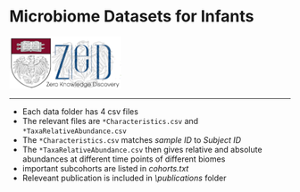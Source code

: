 #  Microbiome Datasets for Infants

<img src="../logo1.png" alt="drawing" style="width:200px;"/>

---

+ Each data folder has 4 csv files
+ The relevant files are `*Characteristics.csv` and `*TaxaRelativeAbundance.csv`
+ The `*Characteristics.csv` matches *sample ID* to *Subject ID*
+ The `*TaxaRelativeAbundance.csv` then gives relative and absolute abundances at different time points of different biomes
+ important subcohorts are listed in *cohorts.txt*
+ Releveant publication is included in *\publications* folder


